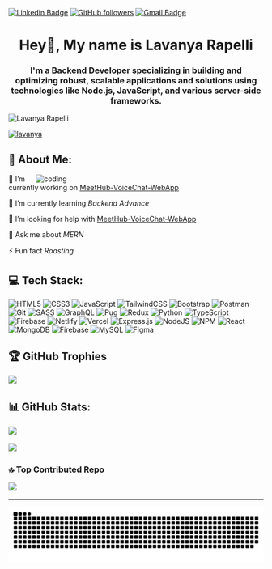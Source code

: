 [![Linkedin Badge](https://img.shields.io/badge/-Lavanya_Rapelli-blue?style=social&logo=Linkedin&logoColor=blue&link=https://www.linkedin.com/in/codersadhu/)](https://www.linkedin.com/in/lavanya-rapelli-188263259?lipi=urn%3Ali%3Apage%3Ad_flagship3_profile_view_base_contact_details%3BCrEFOXOwSbmIvv43kunUoQ%3D%3D)
[![GitHub followers](https://img.shields.io/github/followers/Lavanya-Rapelli?label=Follow&style=social)](https://github.com/Lavanya-Rapelli/?tab=follow) [![Gmail Badge](https://img.shields.io/badge/-Lavanya_Rapelli-c14438?style=social&logo=Gmail&logoColor=red&link=mailto:lavanyarapelli25@gmail.com)](mailto:lavanyarapelli25@gmail.com)
<h1 align="center">Hey👋, My name is Lavanya Rapelli</h1>
<h3 align="center">I'm a Backend Developer specializing in building and optimizing robust, scalable applications and solutions using technologies like Node.js, JavaScript, and various server-side frameworks.
</h3>

<p align="left"> <img src="https://komarev.com/ghpvc/?username=Lavanya-Rapelli&label=Profile%20views&color=0e75b6&style=flat" alt="Lavanya Rapelli" /> </p>

<p align="left"> <a href="https://twitter.com/Lavanya-Rapelli" target="blank"><img src="https://img.shields.io/twitter/follow/Lavanya-Rapelli?logo=twitter&style=for-the-badge" alt="lavanya" /></a> </p>

## 💫 About Me:
<img align="right"  alt="coding" width="450" src="https://media3.giphy.com/media/v1.Y2lkPTc5MGI3NjExdnFpOGlsam15NHhuOXJ3bnlxM2E1NDJ6MDd2ZXltZmNkZnpxYjdidyZlcD12MV9pbnRlcm5hbF9naWZfYnlfaWQmY3Q9Zw/L1R1tvI9svkIWwpVYr/giphy.gif" alt="Coding Freak">

🔭 I’m currently working on [MeetHub-VoiceChat-WebApp](https://github.com/utkarsh032/MeetHub-VoiceChat-WebApp)

🌱 I’m currently learning *Backend Advance*

🤝 I’m looking for help with [MeetHub-VoiceChat-WebApp](https://github.com/utkarsh032/MeetHub-VoiceChat-WebApp)


💬 Ask me about *MERN*

⚡ Fun fact *Roasting*

## 💻 Tech Stack:

![HTML5](https://img.shields.io/badge/html5-%23E34F26.svg?style=for-the-badge&logo=html5&logoColor=white) ![CSS3](https://img.shields.io/badge/css3-%231572B6.svg?style=for-the-badge&logo=css3&logoColor=white) ![JavaScript](https://img.shields.io/badge/javascript-%23323330.svg?style=for-the-badge&logo=javascript&logoColor=%23F7DF1E) ![TailwindCSS](https://img.shields.io/badge/tailwindcss-%2338B2AC.svg?style=for-the-badge&logo=tailwind-css&logoColor=white) ![Bootstrap](https://img.shields.io/badge/bootstrap-%238511FA.svg?style=for-the-badge&logo=bootstrap&logoColor=white) ![Postman](https://img.shields.io/badge/Postman-FF6C37?style=for-the-badge&logo=postman&logoColor=white) ![Git](https://img.shields.io/badge/git-%23F05033.svg?style=for-the-badge&logo=git&logoColor=white) ![SASS](https://img.shields.io/badge/SASS-hotpink.svg?style=for-the-badge&logo=SASS&logoColor=white) ![GraphQL](https://img.shields.io/badge/-GraphQL-E10098?style=for-the-badge&logo=graphql&logoColor=white) ![Pug](https://img.shields.io/badge/Pug-FFF?style=for-the-badge&logo=pug&logoColor=A86454) ![Redux](https://img.shields.io/badge/redux-%23593d88.svg?style=for-the-badge&logo=redux&logoColor=white)
![Python](https://img.shields.io/badge/python-3670A0?style=for-the-badge&logo=python&logoColor=ffdd54) ![TypeScript](https://img.shields.io/badge/typescript-%23007ACC.svg?style=for-the-badge&logo=typescript&logoColor=white) ![Firebase](https://img.shields.io/badge/firebase-%23039BE5.svg?style=for-the-badge&logo=firebase) ![Netlify](https://img.shields.io/badge/netlify-%23000000.svg?style=for-the-badge&logo=netlify&logoColor=#00C7B7) ![Vercel](https://img.shields.io/badge/vercel-%23000000.svg?style=for-the-badge&logo=vercel&logoColor=white) ![Express.js](https://img.shields.io/badge/express.js-%23404d59.svg?style=for-the-badge&logo=express&logoColor=%2361DAFB) ![NodeJS](https://img.shields.io/badge/node.js-6DA55F?style=for-the-badge&logo=node.js&logoColor=white) ![NPM](https://img.shields.io/badge/NPM-%23CB3837.svg?style=for-the-badge&logo=npm&logoColor=white) ![React](https://img.shields.io/badge/react-%2320232a.svg?style=for-the-badge&logo=react&logoColor=%2361DAFB) ![MongoDB](https://img.shields.io/badge/MongoDB-%234ea94b.svg?style=for-the-badge&logo=mongodb&logoColor=white) ![Firebase](https://img.shields.io/badge/firebase-a08021?style=for-the-badge&logo=firebase&logoColor=ffcd34) ![MySQL](https://img.shields.io/badge/mysql-4479A1.svg?style=for-the-badge&logo=mysql&logoColor=white) ![Figma](https://img.shields.io/badge/figma-%23F24E1E.svg?style=for-the-badge&logo=figma&logoColor=white)

## 🏆 GitHub Trophies

![](https://github-profile-trophy.vercel.app/?username=Lavanya-Rapelli&theme=radical&no-frame=false&no-bg=true&margin-w=4)

## 📊 GitHub Stats:

![](https://github-readme-stats.vercel.app/api?username=Lavanya-Rapelli&theme=dark&hide_border=false&include_all_commits=false&count_private=false)

![](https://github-readme-stats.vercel.app/api/top-langs/?username=Lavanya-Rapelli&theme=dark&hide_border=false&include_all_commits=false&count_private=false&layout=compact)

### 🔝 Top Contributed Repo

![](https://github-contributor-stats.vercel.app/api?username=Lavanya-Rapelli&limit=5&theme=dark&combine_all_yearly_contributions=true)

- - -

<img src="https://raw.githubusercontent.com/platane/snk/output/github-contribution-grid-snake-dark.svg" alt="Snake animation">

